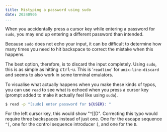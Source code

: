 ```yaml
---
title: Mistyping a password using sudo
date: 20240905
...
```


When you accidentally press a cursor key while entering a password for `sudo`,
you may end up entering a different password than intended.

Because `sudo` does not echo your input, it can be difficult to determine how
many times you need to hit backspace to correct the mistake when this happens.

The best option, therefore, is to discard the input completely. Using `sudo`,
this is as simple as hitting <kbd>ctrl</kbd>-<kbd>u</kbd>. This is ‘`readline`’
for `unix-line-discard` and seems to also work in some terminal emulators.

To visualise what actually happens when you make these kinds of typos, you can
use `read` to see what is echoed when you press a cursor key (prompt added to
make it actually feel like using `sudo`).

```bash
$ read -p "[sudo] enter password for ${USER}: "
```

For the left cursor key, this would show "^[[D". Correcting this typo would
require three backspaces instead of just one. One for the escape sequence `^[`,
one for the control sequence introducer `[`, and one for the `D`.
